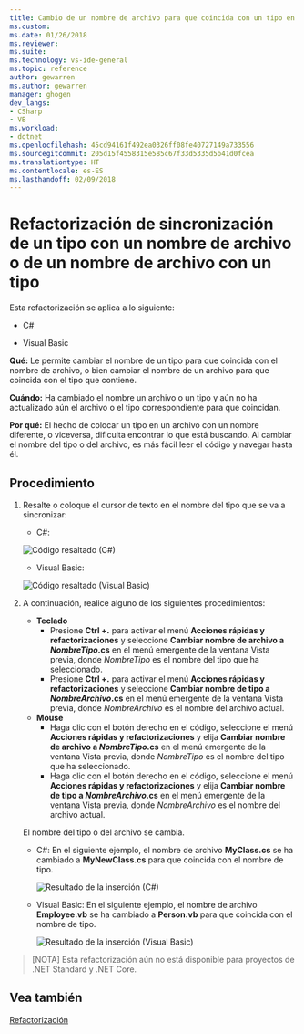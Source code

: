 ```yaml
---
title: Cambio de un nombre de archivo para que coincida con un tipo en Visual Studio | Microsoft Docs
ms.custom: 
ms.date: 01/26/2018
ms.reviewer: 
ms.suite: 
ms.technology: vs-ide-general
ms.topic: reference
author: gewarren
ms.author: gewarren
manager: ghogen
dev_langs:
- CSharp
- VB
ms.workload:
- dotnet
ms.openlocfilehash: 45cd94161f492ea0326ff08fe40727149a733556
ms.sourcegitcommit: 205d15f4558315e585c67f33d5335d5b41d0fcea
ms.translationtype: HT
ms.contentlocale: es-ES
ms.lasthandoff: 02/09/2018
---
```

# <a name="sync-a-type-to-a-filename-or-a-filename-to-a-type-refactoring"></a>Refactorización de sincronización de un tipo con un nombre de archivo o de un nombre de archivo con un tipo

Esta refactorización se aplica a lo siguiente:

- C#

- Visual Basic

**Qué:** Le permite cambiar el nombre de un tipo para que coincida con el nombre de archivo, o bien cambiar el nombre de un archivo para que coincida con el tipo que contiene.

**Cuándo:** Ha cambiado el nombre un archivo o un tipo y aún no ha actualizado aún el archivo o el tipo correspondiente para que coincidan.

**Por qué:** El hecho de colocar un tipo en un archivo con un nombre diferente, o viceversa, dificulta encontrar lo que está buscando. Al cambiar el nombre del tipo o del archivo, es más fácil leer el código y navegar hasta él.

## <a name="how-to"></a>Procedimiento

1. Resalte o coloque el cursor de texto en el nombre del tipo que se va a sincronizar:

   - C#:

    ![Código resaltado (C#)](media/synctype-highlight-cs.png)

   - Visual Basic:

    ![Código resaltado (Visual Basic)](media/synctype-highlight-vb.png)

1. A continuación, realice alguno de los siguientes procedimientos:

   - **Teclado**
     - Presione **Ctrl +.** para activar el menú **Acciones rápidas y refactorizaciones** y seleccione **Cambiar nombre de archivo a *NombreTipo*.cs** en el menú emergente de la ventana Vista previa, donde *NombreTipo* es el nombre del tipo que ha seleccionado.
     - Presione **Ctrl +.** para activar el menú **Acciones rápidas y refactorizaciones** y seleccione **Cambiar nombre de tipo a _NombreArchivo_.cs** en el menú emergente de la ventana Vista previa, donde *NombreArchivo* es el nombre del archivo actual.
   - **Mouse**
     - Haga clic con el botón derecho en el código, seleccione el menú **Acciones rápidas y refactorizaciones** y elija **Cambiar nombre de archivo a *NombreTipo*.cs** en el menú emergente de la ventana Vista previa, donde *NombreTipo* es el nombre del tipo que ha seleccionado.
     - Haga clic con el botón derecho en el código, seleccione el menú **Acciones rápidas y refactorizaciones** y elija **Cambiar nombre de tipo a _NombreArchivo_.cs** en el menú emergente de la ventana Vista previa, donde *NombreArchivo* es el nombre del archivo actual.

   El nombre del tipo o del archivo se cambia.

   - C#: En el siguiente ejemplo, el nombre de archivo **MyClass.cs** se ha cambiado a **MyNewClass.cs** para que coincida con el nombre de tipo.

      ![Resultado de la inserción (C#)](media/synctype-result-cs.png)

   - Visual Basic: En el siguiente ejemplo, el nombre de archivo **Employee.vb** se ha cambiado a **Person.vb** para que coincida con el nombre de tipo.

      ![Resultado de la inserción (Visual Basic)](media/synctype-result-vb.png)

> [NOTA] Esta refactorización aún no está disponible para proyectos de .NET Standard y .NET Core.

## <a name="see-also"></a>Vea también

[Refactorización](../refactoring-in-visual-studio.md)
